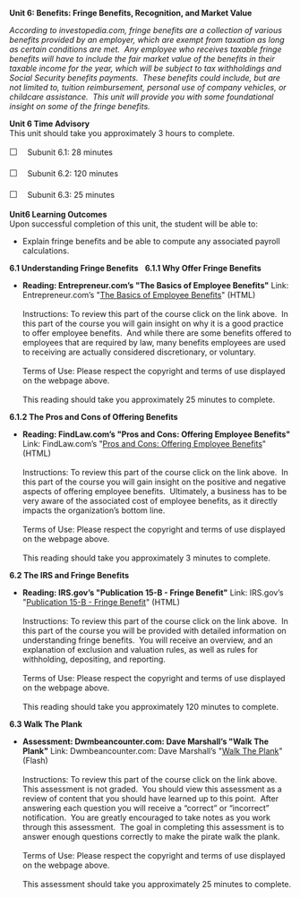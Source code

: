 **Unit 6: Benefits: Fringe Benefits, Recognition, and Market Value**
<span id="6"></span> 

*According to investopedia.com, fringe benefits are a collection of
various benefits provided by an employer, which are exempt from taxation
as long as certain conditions are met.  Any employee who receives
taxable fringe benefits will have to include the fair market value of
the benefits in their taxable income for the year, which will be subject
to tax withholdings and Social Security benefits payments.  These
benefits could include, but are not limited to, tuition reimbursement,
personal use of company vehicles, or childcare assistance.  This unit
will provide you with some foundational insight on some of the fringe
benefits.*

**Unit 6 Time Advisory**  
<span id="49705_time_advisory" class="showltimeadivisoryspan"
style="display: inline;"><span id="49537_time_advisory"
class="showltimeadivisoryspan" style="display: inline;">This unit should
take you approximately 3 hours to complete.  
  
 <span
style="font-family: 'Myriad Pro','Gill Sans','Gill Sans MT',Calibri,sans-serif; font-size: 16px; line-height: 24px; text-align: left;">☐
   </span>Subunit 6.1: 28 minutes</span>  
  
 <span id="49537_time_advisory" class="showltimeadivisoryspan"
style="display: inline;"><span
style="font-family: 'Myriad Pro','Gill Sans','Gill Sans MT',Calibri,sans-serif; font-size: 16px; line-height: 24px; text-align: left;">☐
   </span>Subunit 6.2: 120 minutes</span></span>  
  
 <span id="49705_time_advisory" class="showltimeadivisoryspan"
style="display: inline;"><span id="49537_time_advisory"
class="showltimeadivisoryspan" style="display: inline;"><span
style="font-family: 'Myriad Pro','Gill Sans','Gill Sans MT',Calibri,sans-serif; font-size: 16px; line-height: 24px; text-align: left;">☐
   </span>Subunit 6.3: 25 minutes</span></span>

**Unit6 Learning Outcomes**  
Upon successful completion of this unit, the student will be able to:  
-   Explain fringe benefits and be able to compute any associated
    payroll calculations.

**6.1 Understanding Fringe Benefits** <span id="6.1"></span> 
**6.1.1 Why Offer Fringe Benefits** <span id="6.1.1"></span> 
-   **Reading: Entrepreneur.com’s "The Basics of Employee Benefits"**
    Link: Entrepreneur.com’s "[The Basics of Employee
    Benefits](http://www.entrepreneur.com/article/80158)" (HTML)  
        
     Instructions: To review this part of the course click on the link
    above.  In this part of the course you will gain insight on why it
    is a good practice to offer employee benefits.  And while there are
    some benefits offered to employees that are required by law, many
    benefits employees are used to receiving are actually considered
    discretionary, or voluntary.   
        
     Terms of Use: Please respect the copyright and terms of use
    displayed on the webpage above.  
        
     This reading should take you approximately 25 minutes to complete.

**6.1.2 The Pros and Cons of Offering Benefits** <span
id="6.1.2"></span> 
-   **Reading: FindLaw.com’s "Pros and Cons: Offering Employee
    Benefits"**
    Link: FindLaw.com’s "[Pros and Cons: Offering Employee
    Benefits](http://smallbusiness.findlaw.com/employment-law-and-human-resources/pro-and-cons-offering-employee-benefits.html)"
    (HTML)  
        
     Instructions: To review this part of the course click on the link
    above.  In this part of the course you will gain insight on the
    positive and negative aspects of offering employee benefits. 
    Ultimately, a business has to be very aware of the associated cost
    of employee benefits, as it directly impacts the organization’s
    bottom line.   
        
     Terms of Use: Please respect the copyright and terms of use
    displayed on the webpage above.  
        
     This reading should take you approximately 3 minutes to complete.

**6.2 The IRS and Fringe Benefits** <span id="6.2"></span> 
-   **Reading: IRS.gov’s "Publication 15-B - Fringe Benefit"**
    Link: IRS.gov’s "[Publication 15-B - Fringe
    Benefit](http://www.irs.gov/publications/p15b/ar02.html)" (HTML)  
        
     Instructions: To review this part of the course click on the link
    above.  In this part of the course you will be provided with
    detailed information on understanding fringe benefits.  You will
    receive an overview, and an explanation of exclusion and valuation
    rules, as well as rules for withholding, depositing, and
    reporting.     
        
     Terms of Use: Please respect the copyright and terms of use
    displayed on the webpage above.  
        
     This reading should take you approximately 120 minutes to complete.
       

**6.3 Walk The Plank** <span id="6.3"></span> 
-   **Assessment: Dwmbeancounter.com: Dave Marshall’s "Walk The Plank"**
    Link: Dwmbeancounter.com: Dave Marshall’s "[Walk The
    Plank](http://www.dwmbeancounter.com/BCTutorSite/TestLectures/Tests/Games/Walk/Payroll/paywalk.html)"
    (Flash)  
        
     Instructions: To review this part of the course click on the link
    above.  This assessment is not graded.  You should view this
    assessment as a review of content that you should have learned up to
    this point.  After answering each question you will receive a
    “correct” or “incorrect” notification.  You are greatly encouraged
    to take notes as you work through this assessment.  The goal in
    completing this assessment is to answer enough questions correctly
    to make the pirate walk the plank.    
        
     Terms of Use: Please respect the copyright and terms of use
    displayed on the webpage above.  
        
     This assessment should take you approximately 25 minutes to
    complete.    


